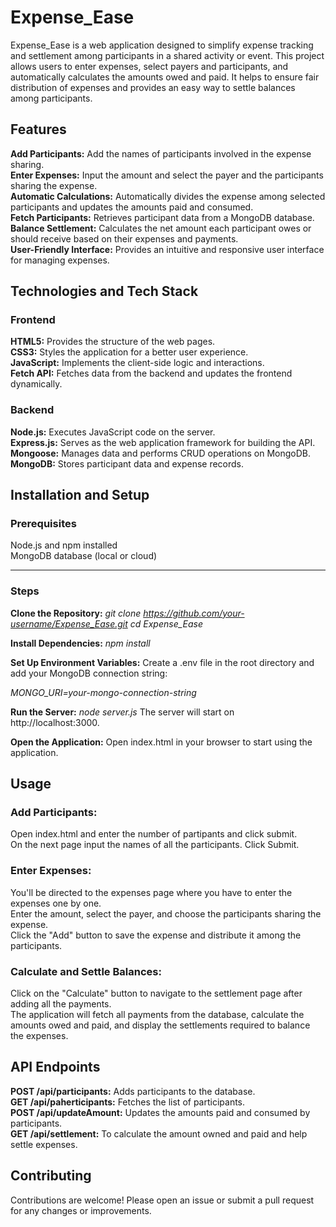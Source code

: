 
# Expense_Ease
Expense_Ease is a web application designed to simplify expense tracking and settlement among participants in a shared activity or event. This project allows users to enter expenses, select payers and participants, and automatically calculates the amounts owed and paid. It helps to ensure fair distribution of expenses and provides an easy way to settle balances among participants.

## Features
**Add Participants:** Add the names of participants involved in the expense sharing. <br>
**Enter Expenses:** Input the amount and select the payer and the participants sharing the expense. <br>
**Automatic Calculations:** Automatically divides the expense among selected participants and updates the amounts paid and consumed.<br>
**Fetch Participants:** Retrieves participant data from a MongoDB database.<br>
**Balance Settlement:** Calculates the net amount each participant owes or should receive based on their expenses and payments.<br>
**User-Friendly Interface:** Provides an intuitive and responsive user interface for managing expenses.<br>

## Technologies and Tech Stack
### Frontend
**HTML5:** Provides the structure of the web pages.<br>
**CSS3:** Styles the application for a better user experience.<br>
**JavaScript:** Implements the client-side logic and interactions.<br>
**Fetch API:** Fetches data from the backend and updates the frontend dynamically.<br>

### Backend
**Node.js:** Executes JavaScript code on the server.<br>
**Express.js:** Serves as the web application framework for building the API.<br>
**Mongoose:** Manages data and performs CRUD operations on MongoDB.<br>
**MongoDB:** Stores participant data and expense records.<br>

## Installation and Setup
### Prerequisites
Node.js and npm installed <br>
MongoDB database (local or cloud)

---

### Steps
**Clone the Repository:**
_git clone https://github.com/your-username/Expense_Ease.git
cd Expense_Ease_

**Install Dependencies:**
_npm install_

**Set Up Environment Variables:**
Create a .env file in the root directory and add your MongoDB connection string:

_MONGO_URI=your-mongo-connection-string_

**Run the Server:**
_node server.js_
The server will start on http://localhost:3000.

**Open the Application:**
Open index.html in your browser to start using the application.

## Usage
### Add Participants:
Open index.html and enter the number of partipants and click submit.<br>
On the next page input the names of all the participants. Click Submit.

### Enter Expenses:
You'll be directed to the expenses page where you have to enter the expenses one by one. <br>
Enter the amount, select the payer, and choose the participants sharing the expense.<br>
Click the "Add" button to save the expense and distribute it among the participants.

### Calculate and Settle Balances:
Click on the "Calculate" button to navigate to the settlement page after adding all the payments.<br>
The application will fetch all payments from the database, calculate the amounts owed and paid, and display the settlements required to balance the expenses.

## API Endpoints
**POST /api/participants:** Adds participants to the database. <br>
**GET /api/paherticipants:** Fetches the list of participants.<br>
**POST /api/updateAmount:** Updates the amounts paid and consumed by participants.<br>
**GET /api/settlement:** To calculate the amount owned and paid and help settle expenses.<br>

## Contributing
Contributions are welcome! Please open an issue or submit a pull request for any changes or improvements.

